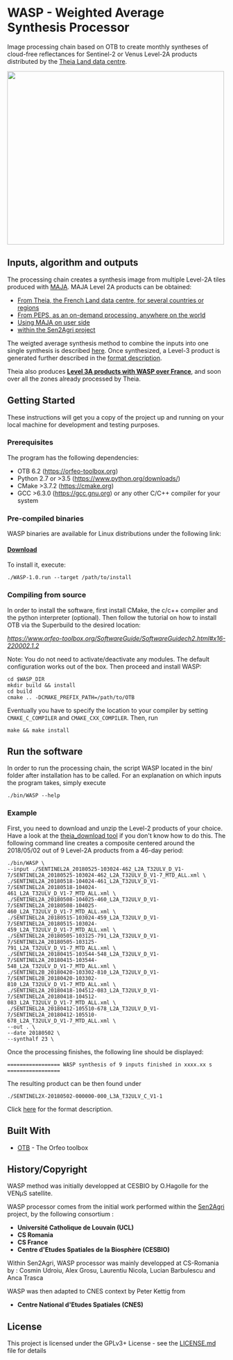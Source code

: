 # WASP - Weighted Average Synthesis Processor

Image processing chain based on OTB to create monthly syntheses of cloud-free reflectances for Sentinel-2 or Venus Level-2A products distributed by the [Theia Land data centre](https://theia.cnes.fr/atdistrib/rocket/#/home).

<a href="http://cesbio.cnrs.fr/images/France_4mois.jpg"><img  title="Ambaro Bay, Madagascar" src="http://cesbio.cnrs.fr/images/France_4mois.jpg" alt="" width="500" height="400" align="middle"  /></a>

## Inputs, algorithm and outputs
The processing chain creates a synthesis image from multiple Level-2A tiles produced with [MAJA](http://www.cesbio.ups-tlse.fr/multitemp/?p=6203). MAJA Level 2A products can be obtained:

* [From Theia, the French Land data centre, for several countries or regions](https://theia.cnes.fr/atdistrib/rocket/#/search?page=1&collection=SENTINEL2&processingLevel=LEVEL2A)
* [From PEPS, as an on-demand processing, anywhere on the world](https://github.com/olivierhagolle/maja_peps)
* [Using MAJA on user side](https://github.com/olivierhagolle/Start_maja)
* [within the Sen2Agri project](http://www.esa-sen2agri.org/)

The weigted average synthesis method to combine the inputs into one single synthesis is described [here](http://www.cesbio.ups-tlse.fr/multitemp/?p=13976).
Once synthesized, a Level-3 product is generated further described in the [format description](http://www.cesbio.ups-tlse.fr/multitemp/?page_id=14019).

Theia also produces [**Level 3A products with WASP over France**](https://theia.cnes.fr/atdistrib/rocket/#/search?page=1&collection=SENTINEL2&processingLevel=LEVEL3A), and soon over all the zones already processed by Theia.


## Getting Started

These instructions will get you a copy of the project up and running on your local machine for development and testing purposes.

### Prerequisites

The program has the following dependencies:
* OTB 6.2 (https://orfeo-toolbox.org)
* Python 2.7 or >3.5 (https://www.python.org/downloads/)
* CMake >3.7.2 (https://cmake.org)
* GCC >6.3.0 (https://gcc.gnu.org) or any other C/C++ compiler for your system

### Pre-compiled binaries

WASP binaries are available for Linux distributions under the following link:

#### [**Download**](https://logiciels.cnes.fr/en/content/wasp)


To install it, execute:

```
./WASP-1.0.run --target /path/to/install
```

### Compiling from source

In order to install the software, first install CMake, the c/c++ compiler and the python interpreter (optional). Then follow the tutorial on how to install OTB via the Superbuild to the desired location:

*https://www.orfeo-toolbox.org/SoftwareGuide/SoftwareGuidech2.html#x16-220002.1.2*

Note: You do not need to activate/deactivate any modules. The default configuration works out of the box.
Then proceed and install WASP:
```
cd $WASP_DIR
mkdir build && install
cd build
cmake .. -DCMAKE_PREFIX_PATH=/path/to/OTB
```

Eventually you have to specify the location to your compiler by setting ```CMAKE_C_COMPILER``` and ```CMAKE_CXX_COMPILER```.
Then, run
```
make && make install
```

## Run the software

In order to run the processing chain, the script WASP located in the bin/ folder after installation has to be called.
For an explanation on which inputs the program takes, simply execute

```
./bin/WASP --help
```

### Example

First, you need to download and unzip the Level-2 products of your choice. Have a look at the [theia_download tool](https://github.com/olivierhagolle/theia_download) if you don't know how to do this.
The following command line creates a composite centered around the 2018/05/02 out of 9 Level-2A products from a 46-day period:

```
./bin/WASP \
--input ./SENTINEL2A_20180525-103024-462_L2A_T32ULV_D_V1-
7/SENTINEL2A_20180525-103024-462_L2A_T32ULV_D_V1-7_MTD_ALL.xml \
./SENTINEL2A_20180518-104024-461_L2A_T32ULV_D_V1-7/SENTINEL2A_20180518-104024-
461_L2A_T32ULV_D_V1-7_MTD_ALL.xml \
./SENTINEL2A_20180508-104025-460_L2A_T32ULV_D_V1-7/SENTINEL2A_20180508-104025-
460_L2A_T32ULV_D_V1-7_MTD_ALL.xml \
./SENTINEL2A_20180515-103024-459_L2A_T32ULV_D_V1-7/SENTINEL2A_20180515-103024-
459_L2A_T32ULV_D_V1-7_MTD_ALL.xml \
./SENTINEL2A_20180505-103125-791_L2A_T32ULV_D_V1-7/SENTINEL2A_20180505-103125-
791_L2A_T32ULV_D_V1-7_MTD_ALL.xml \
./SENTINEL2A_20180415-103544-548_L2A_T32ULV_D_V1-7/SENTINEL2A_20180415-103544-
548_L2A_T32ULV_D_V1-7_MTD_ALL.xml \
./SENTINEL2B_20180420-103302-810_L2A_T32ULV_D_V1-7/SENTINEL2B_20180420-103302-
810_L2A_T32ULV_D_V1-7_MTD_ALL.xml \
./SENTINEL2A_20180418-104512-083_L2A_T32ULV_D_V1-7/SENTINEL2A_20180418-104512-
083_L2A_T32ULV_D_V1-7_MTD_ALL.xml \
./SENTINEL2A_20180412-105510-678_L2A_T32ULV_D_V1-7/SENTINEL2A_20180412-105510-
678_L2A_T32ULV_D_V1-7_MTD_ALL.xml \
--out . \
--date 20180502 \
--synthalf 23 \
```

Once the processing finishes, the following line should be displayed:
```
================= WASP synthesis of 9 inputs finished in xxxx.xx s =================
```

The resulting product can be then found under
```
./SENTINEL2X-20180502-000000-000_L3A_T32ULV_C_V1-1
```

Click [here](http://www.cesbio.ups-tlse.fr/multitemp/?page_id=14019) for the format description.

## Built With

* [OTB](https://orfeo-toolbox.org) - The Orfeo toolbox

## History/Copyright

WASP method was initially developped at CESBIO by O.Hagolle for the VENµS satellite.

WASP processor comes from the initial work performed within the [Sen2Agri](http://www.esa-sen2agri.org/) project, by the following consortium :

* **Université Catholique de Louvain (UCL)**
* **CS Romania**
* **CS France**
* **Centre d'Etudes Spatiales de la Biosphère (CESBIO)**

Within Sen2Agri, WASP processor was mainly developped at CS-Romania by :
Cosmin Udroiu, Alex Grosu, Laurentiu Nicola, Lucian Barbulescu and Anca Trasca

WASP was then adapted to CNES context by Peter Kettig from
* **Centre National d'Etudes Spatiales (CNES)** 

## License

This project is licensed under the GPLv3+ License - see the [LICENSE.md](LICENSE.md) file for details
